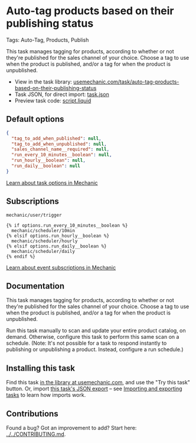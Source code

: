 # Auto-tag products based on their publishing status

Tags: Auto-Tag, Products, Publish

This task manages tagging for products, according to whether or not they're published for the sales channel of your choice. Choose a tag to use when the product is published, and/or a tag for when the product is unpublished.

* View in the task library: [usemechanic.com/task/auto-tag-products-based-on-their-publishing-status](https://usemechanic.com/task/auto-tag-products-based-on-their-publishing-status)
* Task JSON, for direct import: [task.json](../../tasks/auto-tag-products-based-on-their-publishing-status.json)
* Preview task code: [script.liquid](./script.liquid)

## Default options

```json
{
  "tag_to_add_when_published": null,
  "tag_to_add_when_unpublished": null,
  "sales_channel_name__required": null,
  "run_every_10_minutes__boolean": null,
  "run_hourly__boolean": null,
  "run_daily__boolean": null
}
```

[Learn about task options in Mechanic](https://docs.usemechanic.com/article/471-task-options)

## Subscriptions

```liquid
mechanic/user/trigger

{% if options.run_every_10_minutes__boolean %}
  mechanic/scheduler/10min
{% elsif options.run_hourly__boolean %}
  mechanic/scheduler/hourly
{% elsif options.run_daily__boolean %}
  mechanic/scheduler/daily
{% endif %}
```

[Learn about event subscriptions in Mechanic](https://docs.usemechanic.com/article/408-subscriptions)

## Documentation

This task manages tagging for products, according to whether or not they're published for the sales channel of your choice. Choose a tag to use when the product is published, and/or a tag for when the product is unpublished.

Run this task manually to scan and update your entire product catalog, on demand. Otherwise, configure this task to perform this same scan on a schedule. (Note: It's not possible for a task to respond instantly to publishing or unpublishing a product. Instead, configure a run schedule.)

## Installing this task

Find this task [in the library at usemechanic.com](https://usemechanic.com/task/auto-tag-products-based-on-their-publishing-status), and use the "Try this task" button. Or, import [this task's JSON export](../../tasks/auto-tag-products-based-on-their-publishing-status.json) – see [Importing and exporting tasks](https://docs.usemechanic.com/article/505-importing-and-exporting-tasks) to learn how imports work.

## Contributions

Found a bug? Got an improvement to add? Start here: [../../CONTRIBUTING.md](../../CONTRIBUTING.md).
